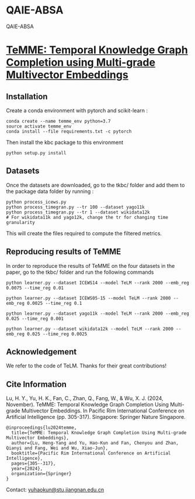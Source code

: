 # QAIE-ABSA
QAIE-ABSA
# [TeMME: Temporal Knowledge Graph Completion using Multi-grade Multivector Embeddings](https://link.springer.com/chapter/10.1007/978-981-96-0125-7_26)

## Installation

Create a conda environment with pytorch and scikit-learn :

```
conda create --name temme_env python=3.7
source activate temme_env
conda install --file requirements.txt -c pytorch
```

Then install the kbc package to this environment

```
python setup.py install
```

## Datasets

Once the datasets are downloaded, go to the tkbc/ folder and add them to the package data folder by running :

```
python process_icews.py
python process_timegran.py --tr 100 --dataset yago11k
python process_timegran.py --tr 1 --dataset wikidata12k
# For wikidata11k and yago12k, change the tr for changing time granularity
```

This will create the files required to compute the filtered metrics.

## Reproducing results of TeMME

In order to reproduce the results of TeMME on the four datasets in the paper, go to the tkbc/ folder and run the following commands

```
python learner.py --dataset ICEWS14 --model TeLM --rank 2000 --emb_reg 0.0075 --time_reg 0.01 

python learner.py --dataset ICEWS05-15 --model TeLM --rank 2000 --emb_reg 0.0025 --time_reg 0.1

python learner.py --dataset yago11k --model TeLM --rank 2000 --emb_reg 0.025 --time_reg 0.001

python learner.py --dataset wikidata12k --model TeLM --rank 2000 --emb_reg 0.025 --time_reg 0.0025

```


## Acknowledgement

We refer to the code of TeLM. Thanks for their great contributions!

## Cite Information

Lu, H. Y., Yu, H. K., Fan, C., Zhan, Q., Fang, W., & Wu, X. J. (2024, November). TeMME: Temporal Knowledge Graph Completion Using Multi-grade Multivector Embeddings. In Pacific Rim International Conference on Artificial Intelligence (pp. 305-317). Singapore: Springer Nature Singapore.
```
@inproceedings{lu2024temme,
  title={TeMME: Temporal Knowledge Graph Completion Using Multi-grade Multivector Embeddings},
  author={Lu, Heng-Yang and Yu, Hao-Kun and Fan, Chenyou and Zhan, Qianyi and Fang, Wei and Wu, Xiao-Jun},
  booktitle={Pacific Rim International Conference on Artificial Intelligence},
  pages={305--317},
  year={2024},
  organization={Springer}
}
```

Contact: yuhaokun@stu.jiangnan.edu.cn


